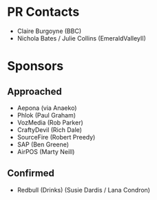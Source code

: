 PR Contacts
===========

-   Claire Burgoyne (BBC)
-   Nichola Bates / Julie Collins (EmeraldValleyII)

Sponsors
========

Approached
----------

-   Aepona (via Anaeko)
-   Phlok (Paul Graham)
-   VozMedia (Rob Parker)
-   CraftyDevil (Rich Dale)
-   SourceFire (Robert Preedy)
-   SAP (Ben Greene)
-   AirPOS (Marty Neill)

Confirmed
---------

-   Redbull (Drinks) (Susie Dardis / Lana Condron)
